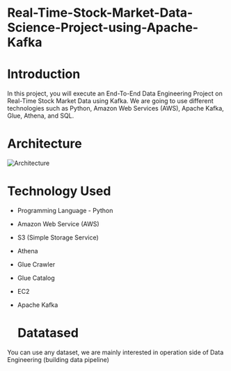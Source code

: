 # Real-Time-Stock-Market-Data-Science-Project-using-Apache-Kafka
# Introduction
In this project, you will execute an End-To-End Data Engineering Project on Real-Time Stock Market Data using Kafka.
We are going to use different technologies such as Python, Amazon Web Services (AWS), Apache Kafka, Glue, Athena, and SQL.

# Architecture
![Architecture](https://github.com/achrafel1/Real-Time-Stock-Market-Data-Science-Project-using-Apache-Kafka/assets/67387987/7028683d-c8d2-49b8-90dd-c6bfff1b76fc)

# Technology Used
- Programming Language - Python
- Amazon Web Service (AWS)
- S3 (Simple Storage Service)
- Athena
- Glue Crawler
- Glue Catalog
- EC2
- Apache Kafka

  # Datatased
 You can use any dataset, we are mainly interested in operation side of Data Engineering (building data pipeline)
